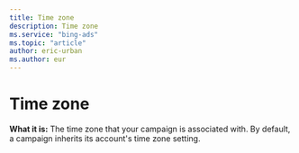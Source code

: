 ```yaml
---
title: Time zone
description: Time zone
ms.service: "bing-ads"
ms.topic: "article"
author: eric-urban
ms.author: eur
---
```


# Time zone

**What it is:**  The time zone that your campaign is associated with. By default, a campaign inherits its account's time zone setting.


